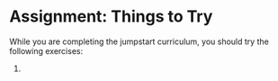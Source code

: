# Assignment: Things to Try

While you are completing the jumpstart curriculum, you should try the following exercises:

1.
